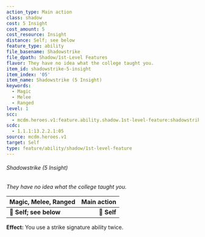 ```yaml
---
action_type: Main action
class: shadow
cost: 5 Insight
cost_amount: 5
cost_resource: Insight
distance: Self; see below
feature_type: ability
file_basename: Shadowstrike
file_dpath: Shadow/1st-Level Features
flavor: They have no idea what the college taught you.
item_id: shadowstrike-5-insight
item_index: '05'
item_name: Shadowstrike (5 Insight)
keywords:
  - Magic
  - Melee
  - Ranged
level: 1
scc:
  - mcdm.heroes.v1:feature.ability.shadow.1st-level-feature:shadowstrike-5-insight
scdc:
  - 1.1.1:13.2.2.1:05
source: mcdm.heroes.v1
target: Self
type: feature/ability/shadow/1st-level-feature
---
```


###### Shadowstrike (5 Insight)

*They have no idea what the college taught you.*

| **Magic, Melee, Ranged** | **Main action** |
| ------------------------ | --------------: |
| **📏 Self; see below**   |     **🎯 Self** |

**Effect:** You use a strike signature ability twice.
